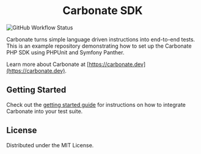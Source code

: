 <p align="center">
  <h1 align="center">
    Carbonate SDK
  </h1>
</p>

![GitHub Workflow Status](https://img.shields.io/github/actions/workflow/status/Carbonate-dev/sdk-php/php.yml)

Carbonate turns simple language driven instructions into end-to-end tests. This is an example repository demonstrating how to set up the Carbonate PHP SDK using PHPUnit and Symfony Panther.

Learn more about Carbonate at [https://carbonate.dev](https://carbonate.dev).

## Getting Started

Check out the [getting started guide](https://carbonate.dev/docs/sdk/getting-started/panther) for instructions on how to integrate Carbonate into your test suite.

## License
Distributed under the MIT License.
